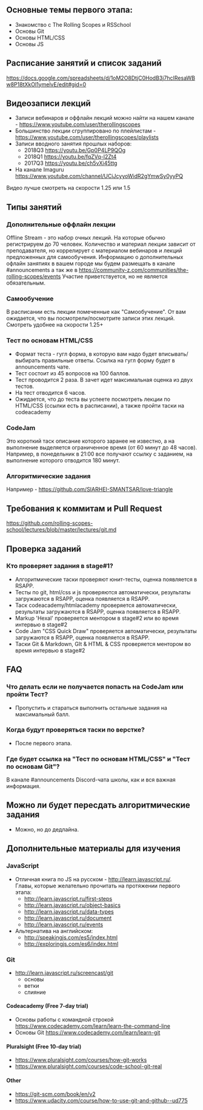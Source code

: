 ## Основные темы первого этапа:
- Знакомство с The Rolling Scopes и RSSchool
- Основы Git
- Основы HTML/CSS
- Основы JS

## Расписание занятий и список заданий
https://docs.google.com/spreadsheets/d/1oM2O8DtjC0HodB3j7hcIResaWBw8P18tXkOl1ymelvE/edit#gid=0

## Видеозаписи лекций
   - Записи вебинаров и оффлайн лекций можно найти на нашем канале - https://www.youtube.com/user/therollingscopes
   - Большинство лекции сгруппировано по плейлистам - https://www.youtube.com/user/therollingscopes/playlists
   - Записи вводного занятия прошлых наборов: 
       - 2018Q3 https://youtu.be/Gp0P4LP9QOg 
       - 2018Q1 https://youtu.be/fqZVq-I2Zt4
       - 2017Q3 https://youtu.be/ch5vXi45ttg
   - На канале Imaguru
   https://www.youtube.com/channel/UCiJcyyoWidR2gYmwSy0yyPQ
  
  Видео лучше смотреть на скорости 1.25 или 1.5

## Типы занятий
### Дополнительные оффлайн лекции
Offline Stream - это набор очных лекций. На которые обычно регистрируем до 70 человек. Количество и материал лекции зависит от преподавателя, но коррелирует с материалом вебинаров и лекций предложенных для самообучения. 
Информацию о дополнительных офлайн занятиях в вашем городе мы будем размещать в канале #announcements
а так же в https://community-z.com/communities/the-rolling-scopes/events
Участие приветствуется, но не является обязательным.

### Самообучение
В расписании есть лекции помеченные как "Самообучение". От вам ожидается, что вы посмотрели/посмотрите записи этих лекций. Смотреть удобнее на скорости 1.25+

### Тест по основам HTML/CSS
- Формат теста - гугл форма, в которую вам надо будет вписывать/выбирать правильные ответы. Ссылка на гугл форму будет в announcements чате.
- Тест состоит из 45 вопросов на 100 баллов.
- Тест проводится 2 раза. В зачет идет максимальная оценка из двух тестов.
- На тест отводится 6 часов.
- Ожидается, что до теста вы успеете посмотреть лекции по HTML/CSS (ссылки есть в расписании), а также пройти таски на codeacademy

### CodeJam
Это короткий таск описание которого заранее не известно, а на выполнение выделяется ограниченное время (от 60 минут до 48 часов).
Например, в понедельник в 21:00 все получают ссылку с заданием, на выполнение которого отводится 180 минут.

### Алгоритмические задания
Например - https://github.com/SIARHEI-SMANTSAR/love-triangle

## Требования к коммитам и Pull Request
https://github.com/rolling-scopes-school/lectures/blob/master/lectures/git.md

## Проверка заданий
### Кто проверяет задания в stage#1?
- Алгоритмические таски проверяют юнит-тесты, оценка появляется в RSAPP.
- Тесты по git, html/css и js проверяются автоматически, результаты загружаются в RSAPP, оценка появляется в RSAPP.
- Таск codeacademy/htmlacademy проверяется автоматически, результаты загружаются в RSAPP, оценка появляется в RSAPP.
- Markup 'Hexal' проверяется ментором в stage#2 или во время интервью в stage#2
- Code Jam "CSS Quick Draw" проверяется автоматически, результаты загружаются в RSAPP, оценка появляется в RSAPP.
- Таски Git & Markdown, GIt & HTML & CSS проверяется ментором во время интервью в stage#2

## FAQ
### Что делать если не получается попасть на CodeJam или пройти Тест?
- Пропустить и стараться выполнить остальные задания на максимальный балл.

### Когда будут проверяться таски по верстке?
- После первого этапа.

### Где будет ссылка на "Тест по основам HTML/CSS" и "Тест по основам Git"? 
В канале #announcements Discord-чата школы, как и вся важная информация.

## Можно ли будет пересдать алгоритмические задания
- Можно, но до дедлайна.
   
## Дополнительные материалы для изучения
### JavaScript
- Отличная книга по JS на русском - http://learn.javascript.ru/.   
Главы, которые желательно прочитать на протяжении первого этапа:
   - http://learn.javascript.ru/first-steps
   - http://learn.javascript.ru/object-basics
   - http://learn.javascript.ru/data-types
   - http://learn.javascript.ru/document
   - http://learn.javascript.ru/events
- Альтернатива на английском:
     * http://speakingjs.com/es5/index.html
     * http://exploringjs.com/es6/index.html
    
### Git 
- http://learn.javascript.ru/screencast/git
    - основы
    - ветки
    - слияние

#### Codeacademy (Free 7-day trial)
- Основы работы с командной строкой https://www.codecademy.com/learn/learn-the-command-line
- Основы Git https://www.codecademy.com/learn/learn-git

#### Pluralsight (Free 10-day trial)
- https://www.pluralsight.com/courses/how-git-works
- https://www.pluralsight.com/courses/code-school-git-real 

#### Other
- https://git-scm.com/book/en/v2
- https://www.udacity.com/course/how-to-use-git-and-github--ud775

